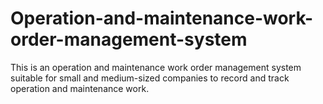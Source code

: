 # Operation-and-maintenance-work-order-management-system
This is an operation and maintenance work order management system suitable for small and medium-sized companies to record and track operation and maintenance work.
